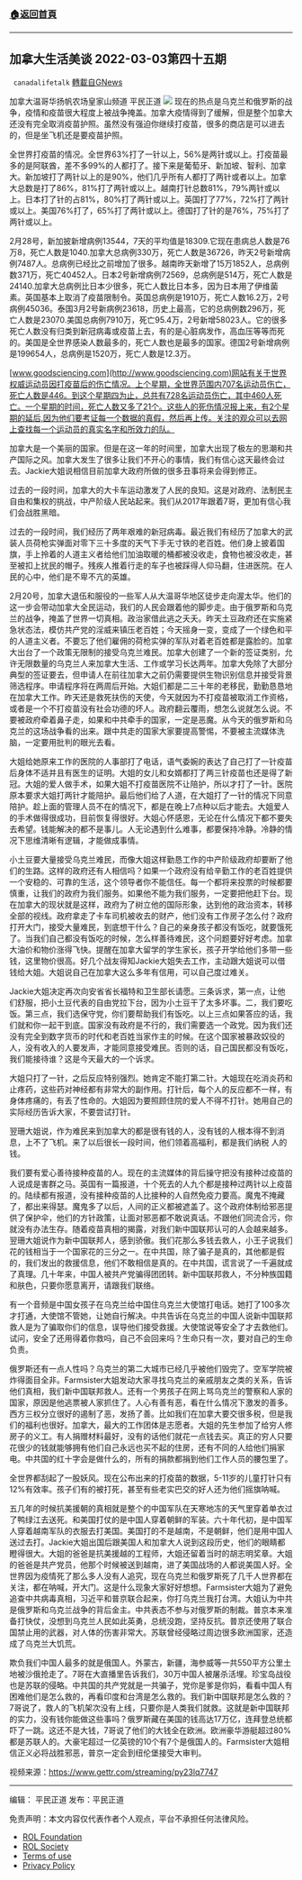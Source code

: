 ###  [:house:返回首頁](https://github.com/ourhimalayas/txt)
---


## 加拿大生活美谈 2022-03-03第四十五期
` canadalifetalk` [轉載自GNews](https://gnews.org/zh-hans/2123643/)

加拿大温哥华扬帆农场皇家山频道    平民正道
![](https://assets.gnews.org/wp-content/uploads/2022/03/1_cr-2.jpg)
现在的热点是乌克兰和俄罗斯的战争，疫情和疫苗很大程度上被战争掩盖。加拿大疫情得到了缓解，但是整个加拿大还没有完全取消疫苗护照。虽然没有强迫你继续打疫苗，很多的商店是可以进去的，但是坐飞机还是要疫苗护照。

全世界打疫苗的情况。全世界63%打了一针以上，56%是两针或以上。打疫苗最多的是阿联酋，差不多99%的人都打了。接下来是葡萄牙、新加坡、智利、加拿大。新加坡打了两针以上的是90%，他们几乎所有人都打了两针或者以上。加拿大总数是打了86%，81%打了两针或以上。越南打针总数81%，79%两针或以上。日本打了针的占81%，80%打了两针或以上。英国打了77%，72%打了两针或以上。美国76%打了，65%打了两针或以上。德国打了针的是76%，75%打了两针或以上。

2月28号，新加披新增病例13544，7天的平均值是18309.它现在患病总人数是76万8，死亡人数是1040.加拿大总病例330万，死亡人数是36726，昨天2号新增病例7487人。总病例已经比之前增加了很多。越南昨天新增了15万1852人，总病例数371万，死亡40452人。日本2号新增病例72569，总病例是514万，死亡人数是24140.加拿大总病例比日本少很多，死亡人数比日本多，因为日本用了伊维菌素。英国基本上取消了疫苗限制令。英国总病例是1910万，死亡人数16.2万，2号病例45036。泰国3月2号新病例23618，历史上最高，它的总病例数296万，死亡人数是23070.美国总病例7910万，死亡95.4万，2号新增58023人。它的很多死亡人数没有归类到新冠病毒或疫苗上去，有的是心脏病发作，高血压等等而死的。美国是全世界感染人数最多的，死亡人数也是最多的国家。德国2号新增病例是199654人，总病例是1520万，死亡人数是12.3万。

[www.goodsciencing.com](http://www.goodsciencing.com)网站有关于世界权威运动员因打疫苗后的伤亡情况。上个星期，全世界范围内707名运动员伤亡，死亡人数是446。到这个星期四为止，总共有728名运动员伤亡，其中460人死亡。一个星期的时间，死亡人数又多了21个。这些人的死伤情况报上来，有2个星期的延后,因为他们要考证每一个数据的真假，然后再上传。关注的观众可以去网上查找每一个运动员的真实名字和所效力的队。

加拿大是一个美丽的国家。但是在这一年的时间里，加拿大出现了极左的思潮和共产国际之风。加拿大发生了很多让我们不开心的事情，我们有信心这天最终会过去。Jackie大姐说相信目前加拿大政府所做的很多丑事将来会得到修正。

过去的一段时间，加拿大的大卡车运动激发了人民的良知。这是对政府、法制民主自由和集权的挑战，中产阶级人民站起来。我们从2017年跟着7哥，更加有信心我们会战胜黑暗。

过去的一段时间，我们经历了两年艰难的新冠病毒。最近我们有经历了加拿大的武装人员荷枪实弹面对零下三十多度的天气下手无寸铁的老百姓。他们身上披着国旗，手上拎着的人道主义者给他们加油取暖的桶都被没收走，食物也被没收走，甚至被扣上扰民的帽子。残疾人推着行走的车子也被踩得人仰马翻，住进医院。在人民的心中，他们是不卑不亢的英雄。

2月20号，加拿大退伍和服役的一些军人从大温哥华地区徒步走向渥太华。他们的这一步会带动加拿大全民运动，我们的人民会跟着他的脚步走。由于俄罗斯和乌克兰的战争，掩盖了世界一切真相。政治家借此逃之夭夭。昨天土豆政府还在实施紧急状态法，模仿共产党的淫威来镇压老百姓；今天摇身一变，变成了一个绿色和平的人道主义者。不要忘了他们雇佣的荷枪实弹的军队对着老百姓都是露脸的。加拿大出台了一个政策无限制的接受乌克兰难民。加拿大创建了一个新的签证类别，允许无限数量的乌克兰人来加拿大生活、工作或学习长达两年。加拿大免除了大部分典型的签证要去，但申请人在前往加拿大之前仍需要提供生物识别信息并接受背景筛选程序。申请程序将在两周后开始。大姐们都是二三十年的老移民，勤勤恳恳地在加拿大工作。昨天还是救死扶伤的天使，今天就因为不打疫苗被取消工作资格，或者是一个不打疫苗没有社会功德的坏人。政府翻云覆雨，想怎么说就怎么说。不要被政府牵着鼻子走，如果和中共牵手的国家，一定是恶魔。从今天的俄罗斯和乌克兰的这场战争看的出来。跟中共走的国家大家要提高警惕，不要被主流媒体洗脑，一定要用批判的眼光去看。

大姐给她原来工作的医院的人事部打了电话，语气委婉的表达了自己打了一针疫苗后身体不适并且有医生的证明。大姐的女儿和女婿都打了两三针疫苗也还是得了新冠。大姐的爱人做手术，如果大姐不打疫苗医院不让陪护，所以才打了一针。医院原本要求大姐打两针才能陪护。最后他们给了人道，在大姐打了一针的情况下同意陪护。趁上面的管理人员不在的情况下，都是在晚上7点种以后才能去。大姐爱人的手术做得很成功，目前恢复得很好。大姐心怀感恩，无论在什么情况下都不要失去希望。钱能解决的都不是事儿。人无论遇到什么难事，都要保持冷静。冷静的情况下思维清晰有逻辑，才能做成事情。

小土豆要大量接受乌克兰难民，而像大姐这样勤恳工作的中产阶级政府却要断了他们的生路。这样的政府还有人相信吗？如果一个政府没有给辛勤工作的老百姓提供一个安稳的、可靠的生活，这个领导者你不能信任。每一个都将来投票的时候都要慎重，让我们的政府为我们服务。如果他不能为我们服务，一定要把他赶下台。现在加拿大的现状就是这样，政府为了树立他的国际形象，达到他的政治资本，转移全部的视线。政府拿走了卡车司机被收去的财产，他们没有工作房子怎么付？政府打开大门，接受大量难民，到底想干什么？自己的亲身孩子都没有饭吃，就要饿死了。当我们自己都没有饭吃的时候，怎么样善待难民，这个问题要好好考虑。加拿大油价和物价涨得飞快。提醒在加拿大留学的学生家长，孩子开学给他们多带一些钱，这里物价很高。好几个战友得知Jackie大姐失去工作，主动跟大姐说可以借钱给大姐。大姐说自己在加拿大这么多年有信用，可以自己度过难关。

Jackie大姐决定再次向安省省长福特和卫生部长请愿。三条诉求，第一点，让他们舒服，把小土豆代表的自由党拉下台，因为小土豆干了太多坏事。二，我们要吃饭。第三点，我们选保守党，你们要帮助我们有饭吃。以上三点如果答应的话，我们就和你一起干到底。国家没有政府是不行的，我们需要选一个政党。因为我们还没有完全到数字货币的时代和老百姓当家作主的时候。在这个国家被暴政奴役的人，没有收入的人要发声，才能同意接受难民。否则的话，自己国民都没有饭吃，我们能接待谁？这是今天最大的一个诉求。

大姐只打了一针，之后反应特别强烈。她肯定不能打第二针。大姐现在吃消炎药和止疼药，这些药对神经都有非常大的副作用。打针后，每个人的反应都不一样，有身体疼痛的，有丢了性命的。大姐因为要照顾住院的爱人不得不打针。她用自己的实际经历告诉大家，不要尝试打针。

翌珊大姐说，作为难民来到加拿大的都是很有钱的人，没有钱的人根本得不到消息，上不了飞机。来了以后很长一段时间，他们领着高福利，都是我们纳税 人的钱。

我们要有爱心善待接种疫苗的人。现在的主流媒体的背后操守把没有接种过疫苗的人说成是害群之马。英国有一篇报道，十个死去的人九个都是接种过两针以上疫苗的。陆续都有报道，没有接种疫苗的人比接种的人自然免疫力要高。魔鬼不掩藏了，都出来得瑟。魔鬼多了以后，人间的正义都被遮盖了。这个政府体制给邪恶提供了保护伞，他们的方针政策，让面对邪恶都不敢说真话。不跟他们同流合污，你就没有办法生存。随着疫苗真相的揭露，对我们新中国联邦认可的人会越来越多。翌珊大姐说作为新中国联邦人，感到骄傲。我们花那么多钱去救人，小王子说我们花的钱相当于一个国家花的三分之一。在中共国，除了骗子是真的，其他都是假的，我们发出的救援信息，他们不敢相信是真的。在中共国，谎言说了一千遍就成了真理。几十年来，中国人被共产党骗得团团转。新中国联邦救人，不分种族国籍和肤色，只要你愿意离开，请跟我们联络。

有一个音频是中国女孩子在乌克兰给中国住乌克兰大使馆打电话。她打了100多次才打通，大使馆不管她，让她自行解决。中共告诉在乌克兰的中国人说新中国联邦救人是为了骗取你们的信息，误导他们接受救援。大使馆说等安全了才去救他们。试问，安全了还用得着你救吗，自己不会回来吗？生命只有一次，要对自己的生命负责。

俄罗斯还有一点人性吗？乌克兰的第二大城市已经几乎被他们毁完了。空军学院被炸得面目全非。Farmsister大姐发动大家寻找乌克兰的亲戚朋友之类的关系，告诉他们真相，我们新中国联邦救人。还有一个男孩子在网上骂乌克兰的警察和人家的国家，原因是他逃票被人家抓住了。人心有善有恶，看在什么情况下激发的善多。西方三权分立很好的遏制了恶，发扬了善。比如我们在加拿大要交很多税，但是我们的福利也很好。加拿大，最大的工作团体是志愿者。大姐的先生参加了给穷人修房子的义工。有人捐赠材料最好，没有的话他们就花一点钱去买。真正的穷人只要花很少的钱就能够拥有他们自己永远也买不起的住房，还有不同的人给他们捐家电。中共国的红十字会是做什么的，所有的捐款都捐到他们工作人员的腰包里了。

全世界都刮起了一股妖风。现在公布出来的打疫苗的数据，5-11岁的儿童打针只有12%有效率。孩子们有的被打死，甚至有些老实巴交的好人还为他们摇旗呐喊。

五几年的时候抗美援朝的真相就是整个的中国军队在天寒地冻的天气里穿着单衣过了鸭绿江去送死。和美国打仗的是中国人穿着朝鲜的军装。六十年代初，是中国军人穿着越南军队的衣服去打美国。美国打的不是越南，不是朝鲜，他们是用中国人送过去打。Jackie大姐出国后跟美国人和加拿大人说到这段历史，他们的眼睛都瞪得很大。大姐的爸爸是抗美援越的工程师，大姐还留着当时的胡志明奖章。大姐的爸爸是共产党员，他那个时候被送到越南，进了美国战场的人都说美国人好。全世界因为疫情死了那么多人没有人追究，现在乌克兰和俄罗斯死了几千人世界都在关注，都在呐喊，开大门。这是什么现象大家好好想想。Farmsister大姐为了避免追查中共病毒真相，习近平和普京联合起来，你打乌克兰我打台湾。大姐认为中共是俄罗斯和乌克兰战争的背后金主。中共表态不参与对俄罗斯的制裁。普京本来准备打快仗，没想到乌克兰人民如此英勇，总统没跑，坚持反抗。普京还使用了联合国禁止用的武器，对人体的伤害非常大。苏联曾经侵略过周边很多欧洲国家，还造成了乌克兰大饥荒。

欺负我们中国人最多的就是俄国人。外蒙古，新疆，海参威等一共550平方公里土地被沙俄抢走了。7哥在大直播里告诉我们，30万中国人被屠杀活埋。珍宝岛战役也是苏联的侵略。中共国的共产党就是一共骗子，党你是爹是你妈，看看中国人有困难他们是怎么救的，再看印度和台湾是怎么救的。我们新中国联邦是怎么救的？7哥说了，救人的飞机架次没有上线，只要你是人类我们就救。这就是新中国联邦的实力，没有钱你能做这些事吗？俄罗斯藏在美国的钱高达17万亿，连拜登总统都吓了一跳。这还不是大钱，7哥说了他们的大钱全在欧洲。欧洲豪华游艇超过80%都是苏联人的。大豪宅超过一亿英镑的10个有7个是俄国人的。Farmsister大姐相信正义必将战胜邪恶，普京一定会到纽伦堡接受大审判。

视频来源：https://www.gettr.com/streaming/py23lq7747

* * *

编辑： 平民正道       发布：平民正道

 

免责声明：本文内容仅代表作者个人观点，平台不承担任何法律风险。

- [ROL Foundation](https://rolfoundation.org/)
- [ROL Society](https://rolsociety.org/)
- [Terms of use](https://gnews.org/terms-of-use-3/)
- [Privacy Policy](https://gnews.org/privacy-policy/)
